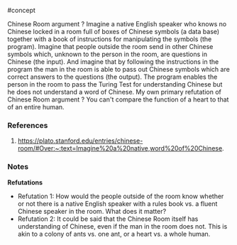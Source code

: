 #concept

Chinese Room argument
?
Imagine a native English speaker who knows no Chinese locked in a room full of boxes of Chinese symbols (a data base) together with a book of instructions for manipulating the symbols (the program). Imagine that people outside the room send in other Chinese symbols which, unknown to the person in the room, are questions in Chinese (the input). And imagine that by following the instructions in the program the man in the room is able to pass out Chinese symbols which are correct answers to the questions (the output). The program enables the person in the room to pass the Turing Test for understanding Chinese but he does not understand a word of Chinese.
My own primary refutation of Chinese Room argument
?
You can't compare the function of a heart to that of an entire human.
### References
1. https://plato.stanford.edu/entries/chinese-room/#Over:~:text=Imagine%20a%20native,word%20of%20Chinese.
<!--LEARN:W4h8Vvj3-->

### Notes


**Refutations**

- Refutation 1: How would the people outside of the room know whether or not there is a native English speaker with a rules book vs. a fluent Chinese speaker in the room. What does it matter? 
- Refutation 2: It could be said that the Chinese Room itself has understanding of Chinese, even if the man in the room does not. This is akin to a colony of ants vs. one ant, or a heart vs. a whole human.
